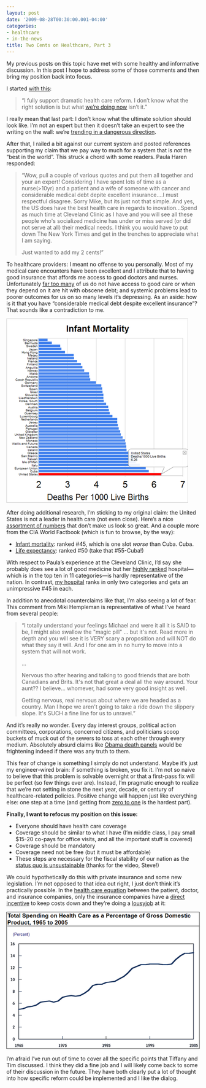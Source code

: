 ```yaml
---
layout: post
date: '2009-08-28T00:30:00.001-04:00'
categories:
- healthcare
- in-the-news
title: Two Cents on Healthcare, Part 3
---
```


My previous posts on this topic have met with some healthy and informative discussion. In this post I hope to address some of those comments and then bring my position back into focus.

I started [with this](../../2009/08/two-cents-on-healthcare.html):

> “I fully support dramatic health care reform. I don’t know what the right solution is but what [we’re doing now](http://www.photius.com/rankings/healthranks.html) isn’t it.”

I really mean that last part: I don’t know what the ultimate solution should look like. I’m not an expert but then it doesn’t take an expert to see the writing on the wall: we’re [trending in a dangerous direction](http://cbo.gov/ftpdocs/103xx/doc10311/06-16-ConradLetter.htm).

After that, I railed a bit against our current system and posted references supporting my claim that we pay way to much for a system that is *not* the “best in the world”. This struck a chord with some readers. Paula Haren responded:

> “Wow, pull a couple of various quotes and put them all together and your an expert! Considering I have spent lots of time as a nurse(>10yr) and a patient and a wife of someone with cancer and considerable medical debt depite excellent insurance....I must respectful disagree. Sorry Mike, but its just not that simple. And yes, the US does have the best health care in regards to inovation...Spend as much time at Cleveland Clinic as I have and you will see all these people who's socialized medicine has under or miss served (or did not serve at all) their medical needs. I think you would have to put down The New York Times and get in the trenches to appreciate what I am saying.      
> 
> Just wanted to add my 2 cents!”

To healthcare providers: I meant no offense to you personally. Most of my medical care encounters have been excellent and I attribute that to having good insurance that affords me access to good doctors and nurses. Unfortunately [far too many](http://www.cbpp.org/cms/index.cfm?fa=view&id=621) of us do not have access to good care or when they depend on it are hit with obscene debt; and systemic problems lead to poorer outcomes for us on so many levels it’s depressing. As an aside: how is it that you have “considerable medical debt despite excellent insurance”? That sounds like a contradiction to me.

![](/assets/2009/healthcare-3-5.png)

After doing additional research, I’m sticking to my original claim: the United States is not a leader in health care (not even close). Here’s a nice [assortment of numbers](http://www.huppi.com/kangaroo/L-healthcare.htm) that don’t make us look so great. And a couple more from the CIA World Factbook (which is fun to browse, by the way): 
* [Infant mortality](https://www.cia.gov/library/publications/the-world-factbook/rankorder/2091rank.html): [](https://www.cia.gov/library/publications/the-world-factbook/rankorder/2091rank.html)</a>ranked #45, which is one slot *worse* than Cuba. Cuba. 
* [Life expectancy](https://www.cia.gov/library/publications/the-world-factbook/rankorder/2102rank.html): ranked #50 (take that #55-Cuba!) 

With respect to Paula’s experience at the Cleveland Clinic, I’d say she probably does see a lot of good medicine but her [highly ranked](http://health.usnews.com/health/best-hospitals/cleveland-clinic-foundation-6410670) hospital—which is in the top ten in 11 categories—is hardly representative of the nation. In contrast, [my hospital](http://health.usnews.com/health/best-hospitals/akron-general-medical-center-6410010) ranks in only two categories and gets an unimpressive #45 in each.

In addition to anecdotal counterclaims like that, I’m also seeing a lot of fear. This comment from Miki Hempleman is representative of what I’ve heard from several people: 

> “I totally understand your feelings Michael and were it all it is SAID to be, I might also swallow the "magic pill" ... but it's not. Read more in depth and you will see it is VERY scary a proposition and will NOT do what they say it will. And I for one am in no hurry to move into a system that will not work.  
>
> ...  
>
> Nervous tho after hearing and talking to good friends that are both Canadians and Brits. It's not that great a deal all the way around. Your aunt?? I believe... whomever, had some very good insight as well.   
> 
> Getting nervous, real nervous about where we are headed as a country. Man I hope we aren't going to take a ride down the slippery slope. It's SUCH a fine line for us to unravel.”

And it’s really no wonder. Every day interest groups, political action committees, corporations, concerned citizens, and politicians scoop buckets of muck out of the sewers to toss at each other through every medium. Absolutely absurd claims like [Obama death panels](http://www.factcheck.org/2009/08/palin-vs-obama-death-panels/) would be frightening indeed if there was any truth to them.

This fear of change is something I simply do not understand. Maybe it’s just my engineer-wired brain: if something is broken, you fix it. I’m not so naive to believe that this problem is solvable overnight or that a first-pass fix will be perfect (so few things ever are). Instead, I’m pragmatic enough to realize that we’re not setting in stone the next year, decade, or century of healthcare-related policies. Positive change will happen just like everything else: one step at a time (and getting from [zero to one](http://www.zefrank.com/zesblog/archives/2007/11/on_feeling_unin.html) is the hardest part).

**Finally, I want to refocus my position on this issue:**

* Everyone should have health care coverage
* Coverage should be similar to what I have (I’m middle class, I pay small $15-20 co-pays for office visits, and all the important stuff is covered)
* Coverage should be mandatory
* Coverage need not be free (but it must be affordable)
* These steps are necessary for the fiscal stability of our nation as the [status quo is unsustainable](http://www.youtube.com/watch?v=Jng4TnKqy6A) (thanks for the video, Steve!) 

We could hypothetically do this with private insurance and some new legislation. I’m not opposed to that idea out right, I just don’t think it’s practically possible. In the [health care equation](http://digitalroam.typepad.com/digital_roam/2009/08/american-health-care-on-4-napkins-now-all-together.html) between the patient, doctor, and insurance companies, only the insurance companies have a [direct incentive](http://www.npr.org/blogs/money/2009/08/hear_taking_health_care_to_the.html) to keep costs down and they’re doing a [lousy](http://cbo.gov/ftpdocs/89xx/doc8948/01-31-Testimony.shtml#1086784)[job](http://cbo.gov/ftpdocs/89xx/doc8948/01-31-Testimony.shtml#1087043) at it:

![](/assets/2009/healthcare-3-19.png)

I’m afraid I’ve run out of time to cover all the specific points that Tiffany and Tim discussed. I think they did a fine job and I will likely come back to some of their discussion in the future. They have both clearly put a lot of thought into how specific reform could be implemented and I like the dialog.